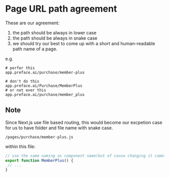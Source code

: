# Page URL path agreement

These are our agreement:

1. the path should be always in lower case
2. the path should be always in snake case
3. we should try our best to come up with a short and human-readable path name of a page.

e.g.
```
# perfer this
app.preface.ai/purchase/member-plus

# don't do this
app.preface.ai/Purchase/MemberPlus
# or not ever this
app.preface.ai/purchase/member_plus
```

## Note

Since Next.js use file based routing, this would become our excpetion case for us to have folder and file name with snake case.

```
/pages/purchase/member-plus.js
```

within this file:
```js
// use the same naming as component name(but of couse changing it camel case)
export function MemberPlus() {
 // ...
}
```
